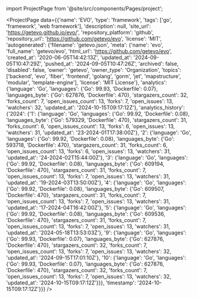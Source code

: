 
import ProjectPage from '@site/src/components/Pages/project';

<ProjectPage
    data={{'name': 'EVO', 'type': 'framework', 'tags': ['go', 'framework', 'web framework'], 'description': null, 'site_url': 'https://getevo.github.io/evo/', 'repository_platform': 'github', 'repository_url': 'https://github.com/getevo/evo', 'license': 'MIT', 'autogenerated': {'filename': 'getevo.json', 'meta': {'name': 'evo', 'full_name': 'getevo/evo', 'html_url': 'https://github.com/getevo/evo', 'created_at': '2020-06-05T14:42:13Z', 'updated_at': '2024-09-05T10:47:29Z', 'pushed_at': '2024-09-05T10:47:26Z', 'archived': false, 'disabled': false, 'owner': 'getevo', 'owner_type': 'Organization', 'topics': ['backend', 'evo', 'fiber', 'frontend', 'golang', 'gorm', 'jet', 'mapstructure', 'modular', 'template-engine'], 'license': 'MIT License'}, 'analytics': {'language': 'Go', 'languages': {'Go': 99.93, 'Dockerfile': 0.07}, 'languages_byte': {'Go': 627876, 'Dockerfile': 470}, 'stargazers_count': 32, 'forks_count': 7, 'open_issues_count': 13, 'forks': 7, 'open_issues': 13, 'watchers': 32, 'updated_at': '2024-10-15T09:17:12Z'}, 'analytics_history': {'2024': {'1': {'language': 'Go', 'languages': {'Go': 99.92, 'Dockerfile': 0.08}, 'languages_byte': {'Go': 579329, 'Dockerfile': 470}, 'stargazers_count': 31, 'forks_count': 6, 'open_issues_count': 13, 'forks': 6, 'open_issues': 13, 'watchers': 31, 'updated_at': '23-2024-01T17:38:00Z'}, '2': {'language': 'Go', 'languages': {'Go': 99.92, 'Dockerfile': 0.08}, 'languages_byte': {'Go': 593718, 'Dockerfile': 470}, 'stargazers_count': 31, 'forks_count': 6, 'open_issues_count': 13, 'forks': 6, 'open_issues': 13, 'watchers': 31, 'updated_at': '24-2024-02T15:44:00Z'}, '3': {'language': 'Go', 'languages': {'Go': 99.92, 'Dockerfile': 0.08}, 'languages_byte': {'Go': 609194, 'Dockerfile': 470}, 'stargazers_count': 31, 'forks_count': 7, 'open_issues_count': 13, 'forks': 7, 'open_issues': 13, 'watchers': 31, 'updated_at': '19-2024-03T13:50:00Z'}, '4': {'language': 'Go', 'languages': {'Go': 99.92, 'Dockerfile': 0.08}, 'languages_byte': {'Go': 609507, 'Dockerfile': 470}, 'stargazers_count': 31, 'forks_count': 7, 'open_issues_count': 13, 'forks': 7, 'open_issues': 13, 'watchers': 31, 'updated_at': '17-2024-04T16:42:00Z'}, '5': {'language': 'Go', 'languages': {'Go': 99.92, 'Dockerfile': 0.08}, 'languages_byte': {'Go': 609536, 'Dockerfile': 470}, 'stargazers_count': 31, 'forks_count': 7, 'open_issues_count': 13, 'forks': 7, 'open_issues': 13, 'watchers': 31, 'updated_at': '2024-05-18T13:53:03Z'}, '9': {'language': 'Go', 'languages': {'Go': 99.93, 'Dockerfile': 0.07}, 'languages_byte': {'Go': 627876, 'Dockerfile': 470}, 'stargazers_count': 32, 'forks_count': 7, 'open_issues_count': 13, 'forks': 7, 'open_issues': 13, 'watchers': 32, 'updated_at': '2024-09-15T17:01:10Z'}, '10': {'language': 'Go', 'languages': {'Go': 99.93, 'Dockerfile': 0.07}, 'languages_byte': {'Go': 627876, 'Dockerfile': 470}, 'stargazers_count': 32, 'forks_count': 7, 'open_issues_count': 13, 'forks': 7, 'open_issues': 13, 'watchers': 32, 'updated_at': '2024-10-15T09:17:12Z'}}}, 'timestamp': '2024-10-15T09:17:12Z'}}}
/>

